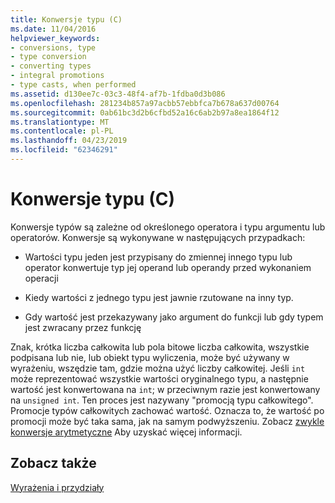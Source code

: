 ```yaml
---
title: Konwersje typu (C)
ms.date: 11/04/2016
helpviewer_keywords:
- conversions, type
- type conversion
- converting types
- integral promotions
- type casts, when performed
ms.assetid: d130ee7c-03c3-48f4-af7b-1fdba0d3b086
ms.openlocfilehash: 281234b857a97acbb57ebbfca7b678a637d00764
ms.sourcegitcommit: 0ab61bc3d2b6cfbd52a16c6ab2b97a8ea1864f12
ms.translationtype: MT
ms.contentlocale: pl-PL
ms.lasthandoff: 04/23/2019
ms.locfileid: "62346291"
---
```

# <a name="type-conversions-c"></a>Konwersje typu (C)

Konwersje typów są zależne od określonego operatora i typu argumentu lub operatorów. Konwersje są wykonywane w następujących przypadkach:

- Wartości typu jeden jest przypisany do zmiennej innego typu lub operator konwertuje typ jej operand lub operandy przed wykonaniem operacji

- Kiedy wartości z jednego typu jest jawnie rzutowane na inny typ.

- Gdy wartość jest przekazywany jako argument do funkcji lub gdy typem jest zwracany przez funkcję

Znak, krótka liczba całkowita lub pola bitowe liczba całkowita, wszystkie podpisana lub nie, lub obiekt typu wyliczenia, może być używany w wyrażeniu, wszędzie tam, gdzie można użyć liczby całkowitej. Jeśli `int` może reprezentować wszystkie wartości oryginalnego typu, a następnie wartość jest konwertowana na `int`; w przeciwnym razie jest konwertowany na `unsigned int`. Ten proces jest nazywany "promocją typu całkowitego". Promocje typów całkowitych zachować wartość. Oznacza to, że wartość po promocji może być taka sama, jak na samym podwyższeniu. Zobacz [zwykle konwersje arytmetyczne](../c-language/usual-arithmetic-conversions.md) Aby uzyskać więcej informacji.

## <a name="see-also"></a>Zobacz także

[Wyrażenia i przydziały](../c-language/expressions-and-assignments.md)
